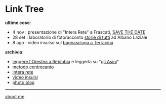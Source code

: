 # Link Tree


**ultime cose**:  
- 4 nov : presentazione di "Intera Rete" a Frascati, [SAVE THE DATE](https://cacioman.blogspot.com/2022/10/save-date.html)  
- 28 set : laboratorio di fotoracconto [storie di tutti](https://forms.gle/HZbWpqwVBYZN43Sd9) ad Albano Laziale  
- 8 ago : video insulso sul [bagnasciuga a Terracina](https://youtu.be/lqRgqm49z1U)  

**archivio**:  
- [leggere l'Orestea a Rebibbia](https://docs.google.com/document/d/1gUJ1HJ9AseuFecQ_CTNzu6HjrihQdxtAUjQ7g-ZI2vE/edit?usp=sharing) e leggerla su "[gli Asini](https://gliasinirivista.org/leggere-lorestea-a-rebibbia/)" 
- [metodo controcanto](https://cacioman.github.io/MetodoControcanto.html)  
- [intera rete](https://cacioman.github.io/interarete.html)  
- [video insulsi](https://www.youtube.com/c/ClaudioGatti44)  
- [photo blog](https://flickr.com/photos/cacioman/)  

---    
[about me](https://about.me/cacioman) 
